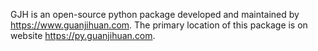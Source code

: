 GJH is an open-source python package developed and maintained by https://www.guanjihuan.com. The primary location of this package is on website https://py.guanjihuan.com.